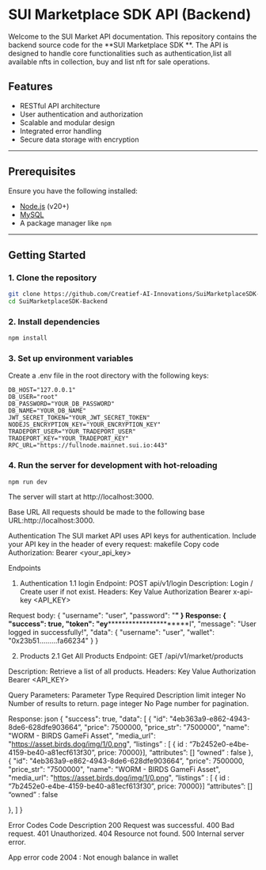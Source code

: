 # SUI Marketplace SDK API (Backend)
Welcome to the SUI Market API documentation. This repository contains the backend source code for the **SUI Marketplace SDK **. The API is designed to handle core functionalities such as authentication,list all available nfts in collection, buy and list nft for sale operations.

## Features
- RESTful API architecture
- User authentication and authorization
- Scalable and modular design
- Integrated error handling
- Secure data storage with encryption
---

## Prerequisites

Ensure you have the following installed:
- [Node.js](https://nodejs.org/) (v20+)
- [MySQL](https://www.mysql.com/) 
- A package manager like `npm`
---



## Getting Started

### 1. Clone the repository
```bash
git clone https://github.com/Creatief-AI-Innovations/SuiMarketplaceSDK-Backend.git
cd SuiMarketplaceSDK-Backend
```

### 2. Install dependencies
```bash
npm install
```
### 3. Set up environment variables
Create a .env file in the root directory with the following keys:
```
DB_HOST="127.0.0.1"
DB_USER="root"
DB_PASSWORD="YOUR_DB_PASSWORD"
DB_NAME="YOUR_DB_NAME"
JWT_SECRET_TOKEN="YOUR_JWT_SECRET_TOKEN"
NODEJS_ENCRYPTION_KEY="YOUR_ENCRYPTION_KEY"
TRADEPORT_USER="YOUR_TRADEPORT_USER"
TRADEPORT_KEY="YOUR_TRADEPORT_KEY"
RPC_URL="https://fullnode.mainnet.sui.io:443"
```

### 4. Run the server for development with hot-reloading
```
npm run dev
```

The server will start at http://localhost:3000.


Base URL
All requests should be made to the following base 
URL:http://localhost:3000.

Authentication
The SUI market API uses API keys for authentication. Include your API key in the header of every request:
makefile
Copy code
Authorization: Bearer <your_api_key>

Endpoints
1. Authentication
1.1 login
Endpoint:
POST api/v1/login
Description:
Login / Create user if not exist. 
Headers:
Key
Value
Authorization
Bearer <TOKEN>
x-api-key
<API_KEY>

Request body:
{
  "username": "user",
  "password": "******"
}
Response:
{
	"success": true,
	"token": "ey****************************I",
	"message": "User logged in successfully!",
	"data": {
		"username": "user",
		"wallet": "0x23b51………fa66234"
	}
}


2. Products
2.1 Get All Products
Endpoint:
GET /api/v1/market/products

Description:
Retrieve a list of all products.
Headers:
Key
Value
Authorization
Bearer <API_KEY>

Query Parameters:
Parameter
Type
Required
Description
limit
integer
No
Number of results to return.
page
integer
No
Page number for pagination.

Response:
json
{
"success": true,
	"data": [
{
"id": "4eb363a9-e862-4943-8de6-628dfe903664”,
"price": 7500000,
"price_str": "7500000",
"name": "WORM - BIRDS GameFi Asset",
"media_url": "https://asset.birds.dog/img/1/0.png",
“listings” : [ { id : “7b2452e0-e4be-4159-be40-a81ecf613f30”, price: 70000}],
“attributes”: []
“owned” : false
},
{
"id": "4eb363a9-e862-4943-8de6-628dfe903664”,
"price": 7500000,
"price_str": "7500000",
"name": "WORM - BIRDS GameFi Asset",
"media_url": "https://asset.birds.dog/img/1/0.png",
“listings” : [ { id : “7b2452e0-e4be-4159-be40-a81ecf613f30”, price: 70000}]
“attributes”: []
“owned” : false

},
]
}





Error Codes
Code
Description
200
Request was successful.
400
Bad request.
401
Unauthorized.
404
Resource not found.
500
Internal server error.



App error code
2004  : Not enough balance in wallet

